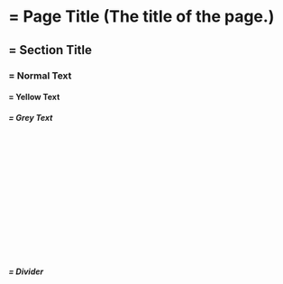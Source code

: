 <h1> = Page Title (The title of the page.)
<h2> = Section Title
<h3> = Normal Text
<h4> = Yellow Text
<h5> = Grey Text

<div style="margin: 256px;"></div> = Divider

